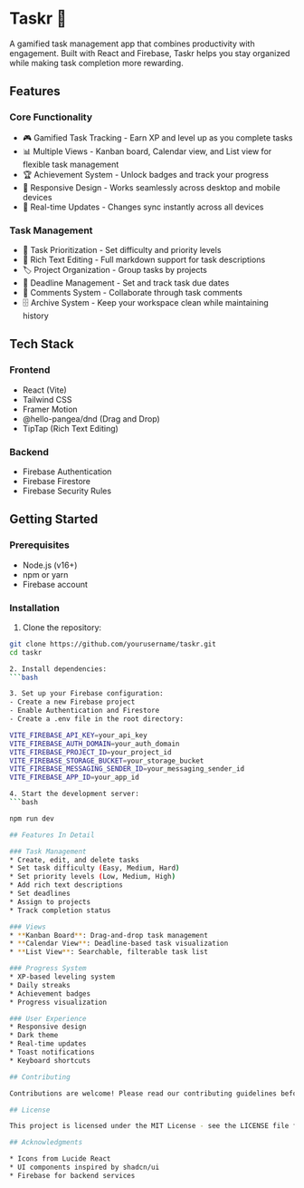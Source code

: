 # Taskr 🚀

A gamified task management app that combines productivity with engagement. Built with React and Firebase, Taskr helps you stay organized while making task completion more rewarding.

## Features

### Core Functionality
- 🎮 Gamified Task Tracking - Earn XP and level up as you complete tasks
- 📊 Multiple Views - Kanban board, Calendar view, and List view for flexible task management
- 🏆 Achievement System - Unlock badges and track your progress
- 📱 Responsive Design - Works seamlessly across desktop and mobile devices
- 🔄 Real-time Updates - Changes sync instantly across all devices

### Task Management
- 💪 Task Prioritization - Set difficulty and priority levels
- 📝 Rich Text Editing - Full markdown support for task descriptions
- 🏷️ Project Organization - Group tasks by projects
- 📅 Deadline Management - Set and track task due dates
- 💬 Comments System - Collaborate through task comments
- 🗄️ Archive System - Keep your workspace clean while maintaining history

## Tech Stack

### Frontend
- React (Vite)
- Tailwind CSS
- Framer Motion
- @hello-pangea/dnd (Drag and Drop)
- TipTap (Rich Text Editing)

### Backend
- Firebase Authentication
- Firebase Firestore
- Firebase Security Rules

## Getting Started

### Prerequisites
- Node.js (v16+)
- npm or yarn
- Firebase account

### Installation

1. Clone the repository:
```bash
git clone https://github.com/yourusername/taskr.git
cd taskr

2. Install dependencies:
```bash

3. Set up your Firebase configuration:
- Create a new Firebase project
- Enable Authentication and Firestore
- Create a .env file in the root directory:

VITE_FIREBASE_API_KEY=your_api_key
VITE_FIREBASE_AUTH_DOMAIN=your_auth_domain
VITE_FIREBASE_PROJECT_ID=your_project_id
VITE_FIREBASE_STORAGE_BUCKET=your_storage_bucket
VITE_FIREBASE_MESSAGING_SENDER_ID=your_messaging_sender_id
VITE_FIREBASE_APP_ID=your_app_id

4. Start the development server:
```bash

npm run dev

## Features In Detail

### Task Management
* Create, edit, and delete tasks
* Set task difficulty (Easy, Medium, Hard)
* Set priority levels (Low, Medium, High)
* Add rich text descriptions
* Set deadlines
* Assign to projects
* Track completion status

### Views
* **Kanban Board**: Drag-and-drop task management
* **Calendar View**: Deadline-based task visualization
* **List View**: Searchable, filterable task list

### Progress System
* XP-based leveling system
* Daily streaks
* Achievement badges
* Progress visualization

### User Experience
* Responsive design
* Dark theme
* Real-time updates
* Toast notifications
* Keyboard shortcuts

## Contributing

Contributions are welcome! Please read our contributing guidelines before submitting pull requests.

## License

This project is licensed under the MIT License - see the LICENSE file for details.

## Acknowledgments

* Icons from Lucide React
* UI components inspired by shadcn/ui
* Firebase for backend services